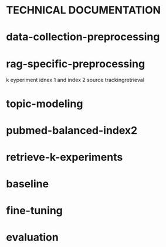 # TECHNICAL DOCUMENTATION

# data-collection-preprocessing


# rag-specific-preprocessing

k eyperiment
idnex 1 and index 2
source trackingretrieval

# topic-modeling


# pubmed-balanced-index2

# retrieve-k-experiments

# baseline

# fine-tuning

# evaluation